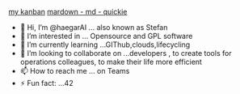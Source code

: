 [my kanban](https://github.com/orgs/A1-Group-Base/projects/11/views/5)
[mardown - md - quickie](https://www.markdownguide.org/extended-syntax/)

- 👋 Hi, I’m @haegarAI ... also known as Stefan
- 👀 I’m interested in ... Opensource and GPL software
- 🌱 I’m currently learning ...GIThub,clouds,lifecycling
- 💞️ I’m looking to collaborate on ...developers , to create tools for operations colleagues, to make their life more efficient 
- 📫 How to reach me ... on Teams
- ⚡ Fun fact: ...42 

<!---
haegarAI/haegarAI is a ✨ special ✨ repository because its `README.md` (this file) appears on your GitHub profile.
You can click the Preview link to take a look at your changes.
--->
